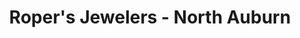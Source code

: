 ---
title: "Roper's Jewelers - North Auburn"
url: /auburn/ropers-jewelers-north-auburn/
shop: Schmuck
---
